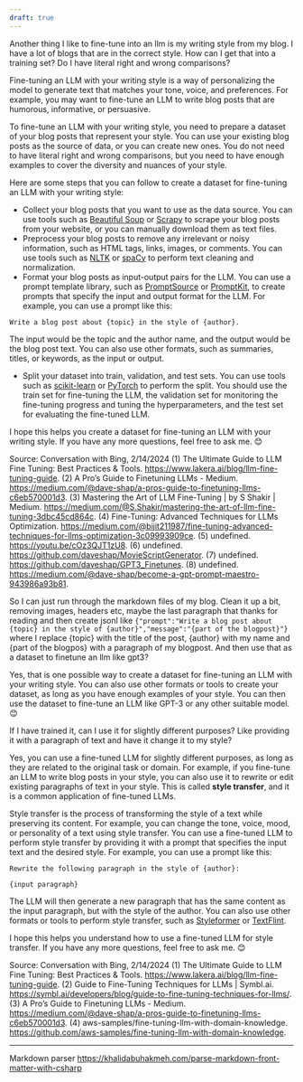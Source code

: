 ```yaml
---
draft: true
---
```


Another thing I like to fine-tune into an llm is my writing style from my blog. I have a lot of blogs that are in the correct style. How can I get that into a training set? Do I have literal right and wrong comparisons?

Fine-tuning an LLM with your writing style is a way of personalizing the model to generate text that matches your tone, voice, and preferences. For example, you may want to fine-tune an LLM to write blog posts that are humorous, informative, or persuasive.

To fine-tune an LLM with your writing style, you need to prepare a dataset of your blog posts that represent your style. You can use your existing blog posts as the source of data, or you can create new ones. You do not need to have literal right and wrong comparisons, but you need to have enough examples to cover the diversity and nuances of your style.

Here are some steps that you can follow to create a dataset for fine-tuning an LLM with your writing style:

- Collect your blog posts that you want to use as the data source. You can use tools such as [Beautiful Soup](^1^) or [Scrapy](^2^) to scrape your blog posts from your website, or you can manually download them as text files.
- Preprocess your blog posts to remove any irrelevant or noisy information, such as HTML tags, links, images, or comments. You can use tools such as [NLTK](^3^) or [spaCy](^4^) to perform text cleaning and normalization.
- Format your blog posts as input-output pairs for the LLM. You can use a prompt template library, such as [PromptSource](^5^) or [PromptKit](^6^), to create prompts that specify the input and output format for the LLM. For example, you can use a prompt like this:

```
Write a blog post about {topic} in the style of {author}.
```

The input would be the topic and the author name, and the output would be the blog post text. You can also use other formats, such as summaries, titles, or keywords, as the input or output.

- Split your dataset into train, validation, and test sets. You can use tools such as [scikit-learn](^7^) or [PyTorch](^8^) to perform the split. You should use the train set for fine-tuning the LLM, the validation set for monitoring the fine-tuning progress and tuning the hyperparameters, and the test set for evaluating the fine-tuned LLM.

I hope this helps you create a dataset for fine-tuning an LLM with your writing style. If you have any more questions, feel free to ask me. 😊

Source: Conversation with Bing, 2/14/2024
(1) The Ultimate Guide to LLM Fine Tuning: Best Practices & Tools. https://www.lakera.ai/blog/llm-fine-tuning-guide.
(2) A Pro’s Guide to Finetuning LLMs - Medium. https://medium.com/@dave-shap/a-pros-guide-to-finetuning-llms-c6eb570001d3.
(3) Mastering the Art of LLM Fine-Tuning | by S Shakir | Medium. https://medium.com/@S.Shakir/mastering-the-art-of-llm-fine-tuning-3dbc45cd864c.
(4) Fine-Tuning: Advanced Techniques for LLMs Optimization. https://medium.com/@bijit211987/fine-tuning-advanced-techniques-for-llms-optimization-3c09993909ce.
(5) undefined. https://youtu.be/cOz3QJT1zU8.
(6) undefined. https://github.com/daveshap/MovieScriptGenerator.
(7) undefined. https://github.com/daveshap/GPT3_Finetunes.
(8) undefined. https://medium.com/@dave-shap/become-a-gpt-prompt-maestro-943986a93b81.

So I can just run through the markdown files of my blog. Clean it up a bit, removing images, headers etc, maybe the last paragraph that thanks for reading and then create jsonl like `{"prompt":"Write a blog post about {topic} in the style of {author}","message":"{part of the blogpost}"}` where I replace {topic} with the title of the post, {author} with my name and {part of the blogpos} with a paragraph of my blogpost. And then use that as a dataset to finetune an llm like gpt3?

Yes, that is one possible way to create a dataset for fine-tuning an LLM with your writing style. You can also use other formats or tools to create your dataset, as long as you have enough examples of your style. You can then use the dataset to fine-tune an LLM like GPT-3 or any other suitable model. 😊

If I have trained it, can I use it for slightly different purposes? Like providing it with a paragraph of text and have it change it to my style?

Yes, you can use a fine-tuned LLM for slightly different purposes, as long as they are related to the original task or domain. For example, if you fine-tune an LLM to write blog posts in your style, you can also use it to rewrite or edit existing paragraphs of text in your style. This is called **style transfer**, and it is a common application of fine-tuned LLMs.

Style transfer is the process of transforming the style of a text while preserving its content. For example, you can change the tone, voice, mood, or personality of a text using style transfer. You can use a fine-tuned LLM to perform style transfer by providing it with a prompt that specifies the input text and the desired style. For example, you can use a prompt like this:

```
Rewrite the following paragraph in the style of {author}:

{input paragraph}
```

The LLM will then generate a new paragraph that has the same content as the input paragraph, but with the style of the author. You can also use other formats or tools to perform style transfer, such as [Styleformer](^1^) or [TextFlint](^2^).

I hope this helps you understand how to use a fine-tuned LLM for style transfer. If you have any more questions, feel free to ask me. 😊

Source: Conversation with Bing, 2/14/2024
(1) The Ultimate Guide to LLM Fine Tuning: Best Practices & Tools. https://www.lakera.ai/blog/llm-fine-tuning-guide.
(2) Guide to Fine-Tuning Techniques for LLMs | Symbl.ai. https://symbl.ai/developers/blog/guide-to-fine-tuning-techniques-for-llms/.
(3) A Pro’s Guide to Finetuning LLMs - Medium. https://medium.com/@dave-shap/a-pros-guide-to-finetuning-llms-c6eb570001d3.
(4) aws-samples/fine-tuning-llm-with-domain-knowledge. https://github.com/aws-samples/fine-tuning-llm-with-domain-knowledge.


---
Markdown parser
https://khalidabuhakmeh.com/parse-markdown-front-matter-with-csharp